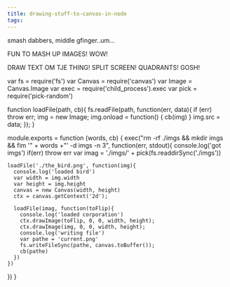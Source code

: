 ```yaml
---
title: drawing-stuff-to-canvas-in-node
tags:
---
```


smash dabbers, middle gfinger..um...

FUN TO MASH UP IMAGES! WOW!

DRAW TEXT OM TJE THING! SPLIT SCREEN! QUADRANTS! GOSH!



var fs = require('fs')
var Canvas = require('canvas')
var Image = Canvas.Image
var exec = require('child_process').exec
var pick = require('pick-random')


function loadFile(path, cb){
  fs.readFile(path, function(err, data){
    if (err) throw err;
    img = new Image;
    img.onload = function() {
      cb(img)
    }
    img.src = data;
  });
}

module.exports = function (words, cb) {
  exec("rm -rf ./imgs && mkdir imgs && fim '" + words +"' -d imgs -n 3", function(err, stdout){
    console.log('got imgs')
    if(err) throw err
    var imag = './imgs/' + pick(fs.readdirSync('./imgs'))

    loadFile('./the_bird.png', function(img){
      console.log('loaded bird')
      var width = img.width
      var height = img.height
      canvas = new Canvas(width, height)
      ctx = canvas.getContext('2d');

      loadFile(imag, function(toFlip){
        console.log('loaded corporation')
        ctx.drawImage(toFlip, 0, 0, width, height);
        ctx.drawImage(img, 0, 0, width, height);
        console.log('writing file')
        var pathe = 'current.png'
        fs.writeFileSync(pathe, canvas.toBuffer());
        cb(pathe)
      })
    })
  })
}